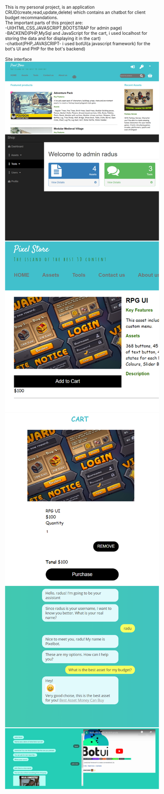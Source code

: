 This is my personal project, is an application CRUD(create,read,update,delete) which contains an chatbot for client budget recommandations.<br/>
The important parts of this project are:<br/>
-UI(HTML,CSS,JAVASCRIPT,BOOTSTRAP for admin page)<br/>
-BACKEND(PHP,MySql and JavaScript for the cart, i used localhost for storing the data and for displaying it in the cart)<br/>
-chatbot(PHP,JAVASCRIPT- i used botUI(a javascript framework) for the bot's UI and PHP for the bot's backend)<br/>
<br/>Site interface
![Site page](https://github.com/SnakeBiit/Online_shop_chatbot/blob/master/images/site.PNG)
<br/>
![Admin page](https://github.com/SnakeBiit/Online_shop_chatbot/blob/master/images/admin.PNG)
<br/>
![Product page](https://github.com/SnakeBiit/Online_shop_chatbot/blob/master/images/product.PNG)
<br/>
![Cart page](https://github.com/SnakeBiit/Online_shop_chatbot/blob/master/images/cart.PNG)
<br/>
![Chatbot page](https://github.com/SnakeBiit/Online_shop_chatbot/blob/master/images/chatbot.PNG)
<br/>
![botUI](https://github.com/SnakeBiit/Online_shop_chatbot/blob/master/images/botui.PNG)
